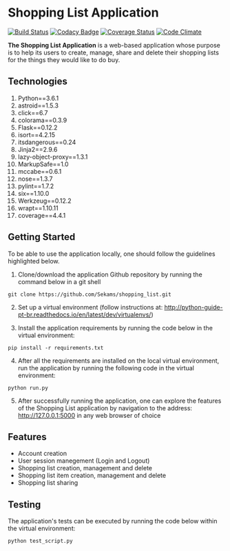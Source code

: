 # Shopping List Application
[![Build Status](https://travis-ci.org/Sekams/shopping_list.svg?branch=master)](https://travis-ci.org/Sekams/shopping_list)
[![Codacy Badge](https://api.codacy.com/project/badge/Grade/11fc4593f01d42d9af9fd30b8670ebcc)](https://www.codacy.com/app/Sekams/shopping_list?utm_source=github.com&amp;utm_medium=referral&amp;utm_content=Sekams/shopping_list&amp;utm_campaign=Badge_Grade)
[![Coverage Status](https://coveralls.io/repos/github/Sekams/shopping_list/badge.svg?branch=master)](https://coveralls.io/github/Sekams/shopping_list?branch=master)
[![Code Climate](https://codeclimate.com/github/Sekams/shopping_list/badges/gpa.svg)](https://codeclimate.com/github/Sekams/shopping_list)

**The Shopping List Application** is a web-based application whose purpose is to help its users to create, manage, share and delete their shopping lists for the things they would like to do buy.

## Technologies
1. Python==3.6.1
2. astroid==1.5.3
3. click==6.7
4. colorama==0.3.9
5. Flask==0.12.2
6. isort==4.2.15
7. itsdangerous==0.24
8. Jinja2==2.9.6
9. lazy-object-proxy==1.3.1
10. MarkupSafe==1.0
11. mccabe==0.6.1
12. nose==1.3.7
13. pylint==1.7.2
14. six==1.10.0
15. Werkzeug==0.12.2
16. wrapt==1.10.11
17. coverage==4.4.1

## Getting Started
To be able to use the application locally, one should follow the guidelines highlighted below.

1. Clone/download the application Github repository by running the command below in a git shell
```
git clone https://github.com/Sekams/shopping_list.git
```
2. Set up a virtual environment (follow instructions at: http://python-guide-pt-br.readthedocs.io/en/latest/dev/virtualenvs/)

3. Install the application requirements by running the code below in the virtual environment:
```
pip install -r requirements.txt
```
4. After all the requirements are installed on the local virtual environment, run the application by running the following code in the virtual environment:
```
python run.py
```
5. After successfully running the application, one can explore the features of the Shopping List application by navigation to the address: http://127.0.0.1:5000 in any web browser of choice

## Features
* Account creation
* User session manegement (Login and Logout)
* Shopping list creation, management and delete
* Shopping list item creation, management and delete
* Shopping list sharing

## Testing
The application's tests can be executed by running the code below within the virtual environment:
```
python test_script.py
```